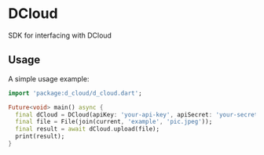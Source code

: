 # DCloud

SDK for interfacing with DCloud

## Usage

A simple usage example:

```dart
import 'package:d_cloud/d_cloud.dart';

Future<void> main() async {
  final dCloud = DCloud(apiKey: 'your-api-key', apiSecret: 'your-secret-key');
  final file = File(join(current, 'example', 'pic.jpeg'));
  final result = await dCloud.upload(file);
  print(result);
}
```